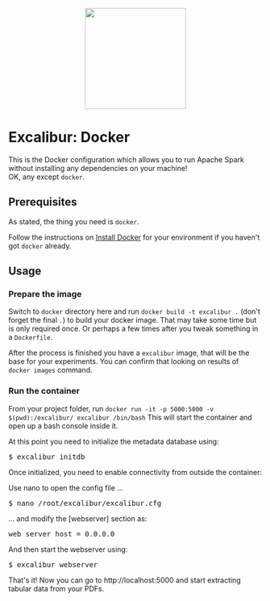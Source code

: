 <p align="center">
   <img src="https://raw.githubusercontent.com/camelot-dev/excalibur/master/docs/_static/excalibur-logo.png" width="200">
</p>

# Excalibur: Docker
This is the Docker configuration which allows you to run Apache Spark without installing any dependencies on your machine!<br/>
OK, any except `docker`.

## Prerequisites

As stated, the thing you need is `docker`.

Follow the instructions on [Install Docker](https://docs.docker.com/engine/installation/) for your environment if you haven't got `docker` already.

## Usage

### Prepare the image

Switch to `docker` directory here and run `docker build -t excalibur .` (don't forget the final `.`) to build your docker image. That may take some time but is only required once. Or perhaps a few times after you tweak something in a `Dockerfile`.

After the process is finished you have a `excalibur` image, that will be the base for your experiments. You can confirm that looking on results of `docker images` command.

### Run the container

From your project folder, run `docker run -it -p 5000:5000 -v $(pwd):/excalibur/ excalibur /bin/bash`
This will start the container and open up a bash console inside it.

At this point you need to initialize the metadata database using:

<pre>
$ excalibur initdb
</pre>

Once initialized, you need to enable connectivity from outside the container:

Use nano to open the config file ...

<pre>
$ nano /root/excalibur/excalibur.cfg
</pre>

... and modify the [webserver] section as:

<pre>
web_server_host = 0.0.0.0
</pre>

And then start the webserver using:

<pre>
$ excalibur webserver
</pre>

That's it! Now you can go to http://localhost:5000 and start extracting tabular data from your PDFs.
